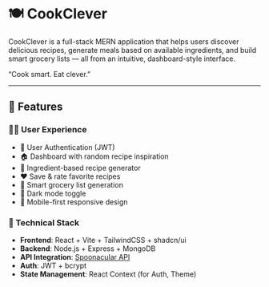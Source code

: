 # 🍽️ CookClever

CookClever is a full-stack MERN application that helps users discover delicious recipes, generate meals based on available ingredients, and build smart grocery lists — all from an intuitive, dashboard-style interface.

“Cook smart. Eat clever.”

---

## 🚀 Features

### 🧑‍🍳 User Experience
- 🔐 User Authentication (JWT)
- 🏠 Dashboard with random recipe inspiration
- 🥗 Ingredient-based recipe generator
- ❤️ Save & rate favorite recipes
- 🛒 Smart grocery list generation
- 🌙 Dark mode toggle
- 📱 Mobile-first responsive design

### 🧠 Technical Stack
- **Frontend**: React + Vite + TailwindCSS + shadcn/ui
- **Backend**: Node.js + Express + MongoDB
- **API Integration**: [Spoonacular API](https://spoonacular.com/food-api)
- **Auth**: JWT + bcrypt
- **State Management**: React Context (for Auth, Theme)

